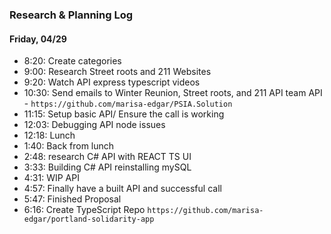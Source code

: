 ### Research & Planning Log
#### Friday, 04/29
* 8:20: Create categories
* 9:00: Research Street roots and 211 Websites
* 9:20: Watch API express typescript videos 
* 10:30: Send emails to Winter Reunion, Street roots, and 211 API team
API - `https://github.com/marisa-edgar/PSIA.Solution`
* 11:15: Setup basic API/ Ensure the call is working
* 12:03: Debugging API node issues
* 12:18: Lunch
* 1:40: Back from lunch
* 2:48: research C# API with REACT TS UI
* 3:33: Building C# API reinstalling mySQL
* 4:31: WIP API
* 4:57: Finally have a built API and successful call
* 5:47: Finished Proposal 
* 6:16: Create TypeScript Repo
`https://github.com/marisa-edgar/portland-solidarity-app`